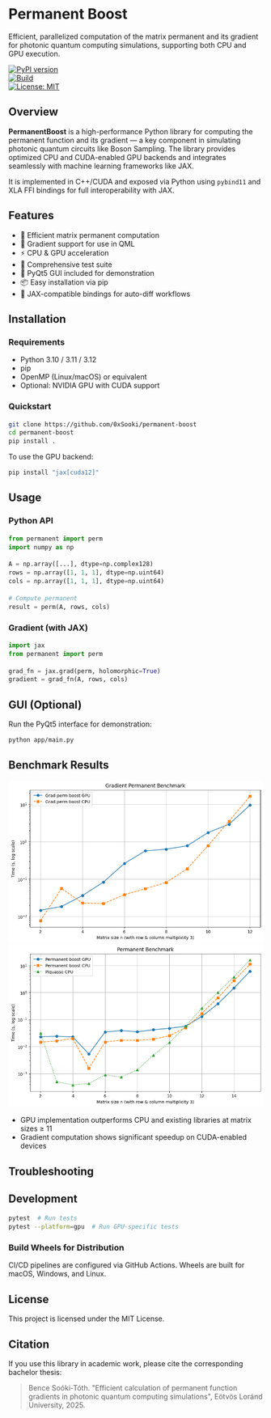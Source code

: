 # Permanent Boost

Efficient, parallelized computation of the matrix permanent and its gradient for photonic quantum computing simulations, supporting both CPU and GPU execution.

[![PyPI version](https://img.shields.io/pypi/v/permanentboost)](https://pypi.org/project/permanentboost/)  
[![Build](https://github.com/0xSooki/permanent-boost/actions/workflows/tests.yml/badge.svg)](https://github.com/0xSooki/permanent-boost/actions)  
[![License: MIT](https://img.shields.io/badge/license-MIT-blue.svg)](LICENSE)

## Overview

**PermanentBoost** is a high-performance Python library for computing the permanent function and its gradient — a key component in simulating photonic quantum circuits like Boson Sampling. The library provides optimized CPU and CUDA-enabled GPU backends and integrates seamlessly with machine learning frameworks like JAX.

It is implemented in C++/CUDA and exposed via Python using `pybind11` and XLA FFI bindings for full interoperability with JAX.

## Features

- 🔬 Efficient matrix permanent computation
- 🔁 Gradient support for use in QML
- ⚡ CPU & GPU acceleration
- 🧪 Comprehensive test suite
- 🧩 PyQt5 GUI included for demonstration
- 📦 Easy installation via pip
- 🔄 JAX-compatible bindings for auto-diff workflows

## Installation

### Requirements

- Python 3.10 / 3.11 / 3.12
- pip
- OpenMP (Linux/macOS) or equivalent
- Optional: NVIDIA GPU with CUDA support

### Quickstart

```bash
git clone https://github.com/0xSooki/permanent-boost
cd permanent-boost
pip install .
```

To use the GPU backend:

```bash
pip install "jax[cuda12]"
```

## Usage

### Python API

```python
from permanent import perm
import numpy as np

A = np.array([...], dtype=np.complex128)
rows = np.array([1, 1, 1], dtype=np.uint64)
cols = np.array([1, 1, 1], dtype=np.uint64)

# Compute permanent
result = perm(A, rows, cols)
```

### Gradient (with JAX)

```python
import jax
from permanent import perm

grad_fn = jax.grad(perm, holomorphic=True)
gradient = grad_fn(A, rows, cols)
```

## GUI (Optional)

Run the PyQt5 interface for demonstration:

```bash
python app/main.py
```

## Benchmark Results

![Benchmark Permanent](docs/permanent_benchmark.png)  
![Benchmark Gradient](docs/gradient_benchmark.png)

- GPU implementation outperforms CPU and existing libraries at matrix sizes ≥ 11
- Gradient computation shows significant speedup on CUDA-enabled devices

## Troubleshooting

## Development

```bash
pytest  # Run tests
pytest --platform=gpu  # Run GPU-specific tests
```

### Build Wheels for Distribution

CI/CD pipelines are configured via GitHub Actions. Wheels are built for macOS, Windows, and Linux.

## License

This project is licensed under the MIT License.

## Citation

If you use this library in academic work, please cite the corresponding bachelor thesis:

> Bence Soóki-Tóth. "Efficient calculation of permanent function gradients in photonic quantum computing simulations", Eötvös Loránd University, 2025.
